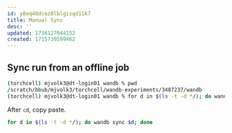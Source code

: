 ```yaml
---
id: y8oq40dcoz8lblgisqd11k7
title: Manual Sync
desc: ''
updated: 1736127044152
created: 1715730599462
---
```

## Sync run from an offline job

```bash
(torchcell) mjvolk3@dt-login01 wandb % pwd                                                                          6:52
/scratch/bbub/mjvolk3/torchcell/wandb-experiments/3487237/wandb
(torchcell) mjvolk3@dt-login01 wandb % for d in $(ls -t -d */); do wandb sync $d; done    
```

After `cd`, copy paste.

```bash
for d in $(ls -t -d */); do wandb sync $d; done
```
  